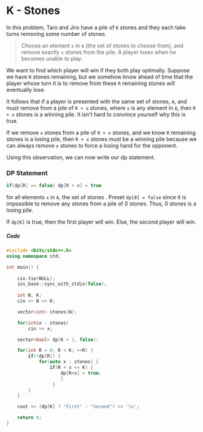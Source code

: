 # K - Stones

In this problem, Taro and Jiro have a pile of `K` stones and they each take turns removing some number of stones.

> Choose an element `x` in `A` (the set of stones to choose from), and remove exactly `x` stones from the pile. A player loses when he becomes unable to play.

We want to find which player will win if they both play optimally. Suppose we have `R` stones remaining, but we somehow know ahead of time that the player whose turn it is to remove from these `R` remaining stones will eventually lose. 

It follows that if a player is presented with the same set of stones, `A`, and must remove from a pile of `R + x` stones, where `x` is any element in `A`, then `R + x` stones is a winning pile. It isn't hard to convince yourself why this is true. 

If we remove `x` stones from a pile of `R + x` stones, and we know `R` remaining stones is a losing pile, then `R + x` stones must be a winning pile because we can always remove `x` stones to force a losing hand for the opponent.

Using this observation, we can now write our dp statement.

### DP Statement

```cpp 
if(dp[R] == false) dp[R + x] = true
```

for all elements `x` in `A`, the set of stones . Preset `dp[0] = false` since it is impossible to remove any stones from a pile of 0 stones. Thus, 0 stones is a losing pile.

If `dp[K]` is true, then the first player will win. Else, the second player will win.

##### Code

```cpp
#include <bits/stdc++.h>
using namespace std;

int main() {
	
	cin.tie(NULL);
	ios_base::sync_with_stdio(false);
	
	int N, K;
	cin >> N >> K;

	vector<int> stones(N);

	for(int&x : stones)
		cin >> x;

	vector<bool> dp(K + 1, false);

	for(int R = 0; R < K; ++R) {
		if(!dp[R]) {
			for(auto x : stones) {
				if(R + x <= K) {
					dp[R+x] = true;
         			}
     			 }
		}
	}

	cout << (dp[K] ? "First" : "Second") << '\n';

	return 0;
}

```
